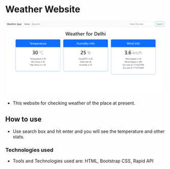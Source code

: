 # Weather Website
![Screenshot](https://github.com/eatulrajput/weather-website/blob/main/1.png)

- This website for checking weather of the place at present.
## How to use
- Use search box and hit enter and you will see the temperature and other stats.
### Technologies used
- Tools and Technologies used are: HTML, Bootstrap CSS, Rapid API
